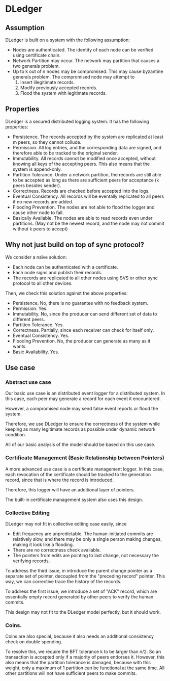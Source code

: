 # DLedger

## Assumption
DLedger is built on a system with the following assumption:
- Nodes are authenticated. The identity of each node can be verified using certificate chain.
- Network Partition may occur. The network may partition that causes a two generals problem. 
- Up to k out of n nodes may be compromised. This may cause byzantine generals problem. The compromised node may attempt to 
  1. Insert illegitimate records. 
  2. Modify previously accepted records.
  3. Flood the system with legitimate records.

## Properties

DLedger is a secured distributed logging system. 
It has the following properties:
- Persistence. The records accepted by the system are replicated at least m peers, so they cannot collude.
- Permission. All log entries, and the corresponding data are signed,
  and therefore able to be tracked to the original sender.
- Immutability. All records cannot be modified once accepted, 
  without knowing all keys of the accepting peers. This also means that the system is append-only. 
- Partition Tolerance. Under a network partition, the records are still able to be 
accepted as long as there are sufficient peers for acceptance (k peers besides sender).
- Correctness. Records are checked before accepted into the logs. 
- Eventual Consistency. All records will be eventally replicated to all peers if no new records are added.
- Flooding Prevention. The nodes are not able to flood the logger and cause other node to fail.
- Basically Available. The nodes are able to read records even under partitions. 
  (May not be the newest record, and the node may not commit without k peers to accept)

## Why not just build on top of sync protocol?

We consider a naïve solution: 

- Each node can be authenticated with a certificate. 
- Each node signs and publish their records.
- The records are replicated to all other nodes using SVS or other sync protocol to all other devices.

Then, we check this solution against the above properties:
- Persistence. No, there is no guarantee with no feedback system. 
- Permission. Yes. 
- Immutability. No, since the producer can send different set of data to different peers. 
- Partition Tolerance. Yes. 
- Correctness. Partially, since each receiver can check for itself only. 
- Eventual Consistency. Yes. 
- Flooding Prevention. No, the producer can generate as many as it wants. 
- Basic Availability. Yes. 

## Use case

### Abstract use case
Our basic use case is an distributed event logger for a distributed system. 
In this case, each peer may generate a record for each event it encountered. 

However, a compromised node may send false event reports or flood the system. 

Therefore, we use DLedger to ensure the correctness of the system while keeping as 
many legitimate records as possible under dynamic network condition. 

All of our basic analysis of the model should be based on this use case. 

### Certificate Management (Basic Relationship between Pointers)
A more advanced use case is a certificate management logger. 
In this case, each revocation of the certificate should be tracked to the 
generation record, since that is where the record is introduced. 

Therefore, this logger will have an additional layer of pointers. 

The built-in certificate management system also uses this design. 

### Collective Editing

DLedger may not fit in collective editing case easily, since
- Edit frequency are unpredictable. 
  The human-initiated commits are relatively slow, and there may be only a single person making changes, making it look like a flooding. 
- There are no correctness check available. 
- The pointers from edits are pointing to last change, not necessary the verifying records. 

To address the third issue, in introduce the parent change pointer as a separate set of pointer, 
decoupled from the "preceding record" pointer. This way, we can corrective trace the history of the records. 

To address the first issue, we introduce a set of "ACK" record, which are essentially empty record generated by other peers
to verify the human commits. 

This design may not fit to the DLedger model perfectly, but it should work. 

### Coins. 

Coins are also special, because it also needs an additional consistency check on 
double spending. 

To resolve this, we require the BFT tolerance k to be larger than n/2. So an transaction 
is accepted only if a majority of peers endorses it. 
However, this also means that the partition tolerance is damaged, because with this weight, 
only a maximum of 1 partition can be functional at the same time. All other partitions will not have
sufficient peers to make commits. 
